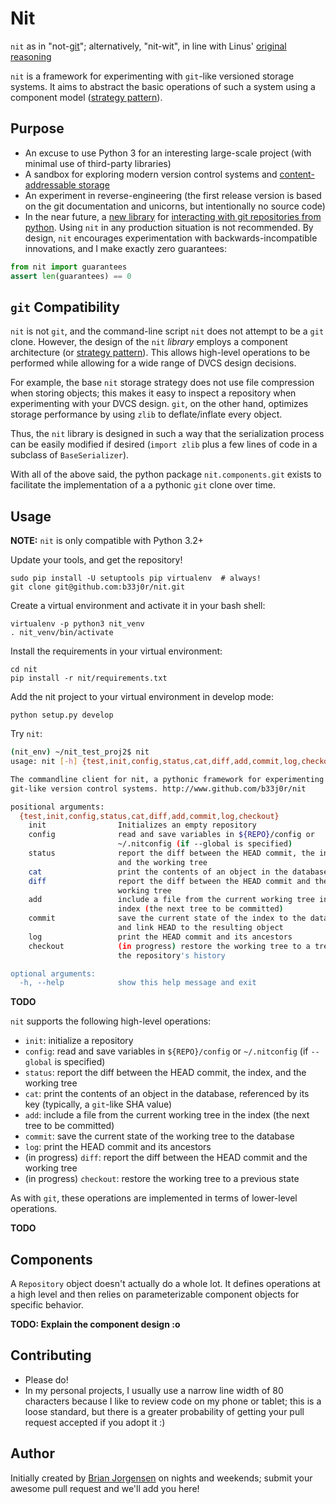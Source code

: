# Nit

`nit` as in "not-[git](http://git-scm.org)"; alternatively, "nit-wit", in line with Linus' [original reasoning](https://github.com/git/git/blob/master/README)


`nit` is a framework for experimenting with `git`-like versioned storage systems. It aims to abstract the basic operations of such a system using a component model ([strategy pattern](http://en.wikipedia.org/wiki/Strategy_pattern)).


## Purpose

* An excuse to use Python 3 for an interesting large-scale project (with minimal use of third-party libraries)
* A sandbox for exploring modern version control systems and [content-addressable storage](http://en.wikipedia.org/wiki/Content-addressable_storage)
* An experiment in reverse-engineering (the first release version is based on the git documentation and unicorns, but intentionally no source code)
* In the near future, a [new library](https://xkcd.com/927/) for [interacting with git repositories from python](https://github.com/gitpython-developers/GitPython). Using `nit` in any production situation is not recommended. By design, `nit` encourages experimentation with backwards-incompatible innovations, and I make exactly zero guarantees:

```python
from nit import guarantees
assert len(guarantees) == 0
```


## `git` Compatibility

`nit` is not `git`, and the command-line script `nit` does not attempt to be a `git` clone. However, the design of the `nit` *library* employs a component architecture (or [strategy pattern](http://en.wikipedia.org/wiki/Strategy_pattern)). This allows high-level operations to be performed while allowing for a wide range of DVCS design decisions.

For example, the base `nit` storage strategy does not use file compression when storing objects; this makes it easy to inspect a repository when experimenting with your DVCS design. `git`, on the other hand, optimizes storage performance by using `zlib` to deflate/inflate every object.

Thus, the `nit` library is designed in such a way that the serialization process can be easily modified if desired (`import zlib` plus a few lines of code in a subclass of `BaseSerializer`).

With all of the above said, the python package `nit.components.git` exists to facilitate the implementation of a a pythonic `git` clone over time.


## Usage

**NOTE:** `nit` is only compatible with Python 3.2+

Update your tools, and get the repository!

```
sudo pip install -U setuptools pip virtualenv  # always! 
git clone git@github.com:b33j0r/nit.git
```

Create a virtual environment and activate it in your bash shell:

```
virtualenv -p python3 nit_venv
. nit_venv/bin/activate
```

Install the requirements in your virtual environment:

```
cd nit
pip install -r nit/requirements.txt
```

Add the nit project to your virtual environment in develop mode:

```
python setup.py develop
```

Try `nit`:

```bash
(nit_env) ~/nit_test_proj2$ nit
usage: nit [-h] {test,init,config,status,cat,diff,add,commit,log,checkout} ...

The commandline client for nit, a pythonic framework for experimenting with
git-like version control systems. http://www.github.com/b33j0r/nit

positional arguments:
  {test,init,config,status,cat,diff,add,commit,log,checkout}
    init                Initializes an empty repository
    config              read and save variables in ${REPO}/config or
                        ~/.nitconfig (if --global is specified)
    status              report the diff between the HEAD commit, the index,
                        and the working tree
    cat                 print the contents of an object in the database
    diff                report the diff between the HEAD commit and the
                        working tree
    add                 include a file from the current working tree in the
                        index (the next tree to be committed)
    commit              save the current state of the index to the database
                        and link HEAD to the resulting object
    log                 print the HEAD commit and its ancestors
    checkout            (in progress) restore the working tree to a tree in
                        the repository's history

optional arguments:
  -h, --help            show this help message and exit
```


**TODO**

`nit` supports the following high-level operations:

 * `init`: initialize a repository
 * `config`: read and save variables in `${REPO}/config` or `~/.nitconfig` (if `--global` is specified)
 * `status`: report the diff between the HEAD commit, the index, and the working tree
 * `cat`: print the contents of an object in the database, referenced by its key (typically, a `git`-like SHA value)
 * `add`: include a file from the current working tree in the index (the next tree to be committed)
 * `commit`: save the current state of the working tree to the database
 * `log`: print the HEAD commit and its ancestors
 * (in progress) `diff`: report the diff between the HEAD commit and the working tree
 * (in progress) `checkout`: restore the working tree to a previous state

As with `git`, these operations are implemented in terms of lower-level operations.

**TODO**


## Components

A `Repository` object doesn't actually do a whole lot. It defines operations at a high level and then relies on parameterizable component objects for specific behavior.

**TODO: Explain the component design :o**
 
 
## Contributing

 * Please do!
 * In my personal projects, I usually use a narrow line width of 80 characters because I like to review code on my phone or tablet; this is a loose standard, but there is a greater probability of getting your pull request accepted if you adopt it :)


## Author

Initially created by [Brian Jorgensen](http://brianjorgensen.com) on nights and weekends; submit your awesome pull request and we'll add you here!
